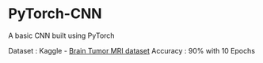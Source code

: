 # PyTorch-CNN

A basic CNN built using PyTorch

Dataset : Kaggle - [Brain Tumor MRI dataset](https://www.kaggle.com/datasets/masoudnickparvar/brain-tumor-mri-dataset)
Accuracy : 90% with 10 Epochs
